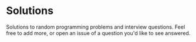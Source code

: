 # Solutions
Solutions to random programming problems and interview questions. Feel free to add more, or open an issue of a question you'd like to see answered. 
